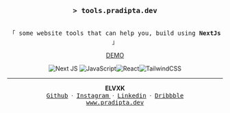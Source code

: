 <!-- markdownlint-disable MD001 MD013 MD041 MD033 MD045 -->
<h3 align="center">
  <samp
    >&gt; <b>tools.pradipta.dev</b
    >
  </samp>
</h3>

<p align="center">
  <samp
    ><br />「 some website tools that can help you, build using <b>NextJs</b> 」
    <br />
  </samp>
</p>
<p align="center">
<a href="https://tools.pradipta.dev" target="_blank">DEMO</a>
</p>
<div align="center">

![Next JS](https://img.shields.io/badge/Next-black?style=for-the-badge&logo=next.js&logoColor=white)
![JavaScript](https://img.shields.io/badge/javascript-%23323330.svg?style=for-the-badge&logo=javascript&logoColor=%23F7DF1E)![React](https://img.shields.io/badge/react-%2320232a.svg?style=for-the-badge&logo=react&logoColor=%2361DAFB)![TailwindCSS](https://img.shields.io/badge/tailwindcss-%2338B2AC.svg?style=for-the-badge&logo=tailwind-css&logoColor=white)

</div>

---

<div align='center'>
<b>ELVXK</b>
<br/>
<a href="https://github.com/elvxk" target="_blank"><samp>Github</samp></a>
&nbsp;&middot;&nbsp;
<a href="https://instagram.com/elvxk" target="_blank"><samp>Instagram</samp> </a>
&nbsp;&middot;&nbsp;
<a href="https://www.linkedin.com/in/elvxk/" target="_blank"><samp>Linkedin</samp></a>
&nbsp;&middot;&nbsp;
<a href="https://dribbble.com/elvxk" target="_blank"><samp>Dribbble</samp></a>
<br/>
<a href="https://pradipta.dev" target="_blank"><samp>www.pradipta.dev</samp></a>
</div>
